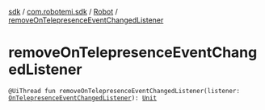 [sdk](../../index.md) / [com.robotemi.sdk](../index.md) / [Robot](index.md) / [removeOnTelepresenceEventChangedListener](./remove-on-telepresence-event-changed-listener.md)

# removeOnTelepresenceEventChangedListener

`@UiThread fun removeOnTelepresenceEventChangedListener(listener: `[`OnTelepresenceEventChangedListener`](../../com.robotemi.sdk.listeners/-on-telepresence-event-changed-listener/index.md)`): `[`Unit`](https://kotlinlang.org/api/latest/jvm/stdlib/kotlin/-unit/index.html)